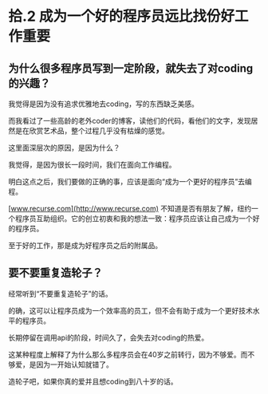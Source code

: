 # 拾.2 成为一个好的程序员远比找份好工作重要

## 为什么很多程序员写到一定阶段，就失去了对coding的兴趣？

我觉得是因为没有追求优雅地去coding，写的东西缺乏美感。

而我看过了一些高龄的老外coder的博客，读他们的代码，看他们的文字，发现居然是在欣赏艺术品，整个过程几乎没有枯燥的感觉。

这里面深层次的原因，是因为什么？

我觉得，是因为很长一段时间，我们在面向工作编程。

明白这点之后，我们要做的正确的事，应该是面向“成为一个更好的程序员”去编程。

[www.recurse.com](http://www.recurse.com) 不知道是否有朋友了解，纽约一个程序员互助组织。它的创立初衷和我的想法一致：程序员应该让自己成为一个好的程序员。

至于好的工作，那是成为好程序员之后的附属品。

## 要不要重复造轮子？

经常听到“不要重复造轮子”的话。

的确，这可以让程序员成为一个效率高的员工，但不会有助于成为一个更好技术水平的程序员。

长期停留在调用api的阶段，时间久了，会失去对coding的热爱。

这某种程度上解释了为什么那么多程序员会在40岁之前转行，因为不够爱。而不够爱，是因为一开始认知就错了。

造轮子吧，如果你真的爱并且想coding到八十岁的话。

